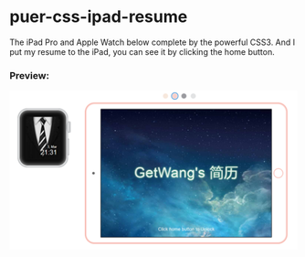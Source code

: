 # puer-css-ipad-resume
The iPad Pro and Apple Watch below complete by the powerful CSS3. And I put my resume to the iPad, you can see it by clicking the home button.

### Preview:
![iPad、简历预览](https://github.com/GetWang/puer-css-ipad-resume/blob/master/src/imgs/resume.PNG)
